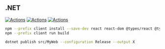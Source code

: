 ## .NET

[![Actions](https://github.com/wk-j/dotnet-actions/workflows/.NET%20%28Upload%29/badge.svg)](https://github.com/wk-j/dotnet-actions/actions)
[![Actions](https://github.com/wk-j/dotnet-actions/workflows/.NET/badge.svg)](https://github.com/wk-j/dotnet-actions/actions)
[![Actions](https://github.com/wk-j/dotnet-actions/workflows/Share/badge.svg)](https://github.com/wk-j/dotnet-actions/actions)

```bash
npm --prefix client install --save-dev react react-dom @types/react @types/react-dom parcel-bundler
npm --prefix client run build

dotnet publish src/MyWeb --configuration Release --output X
```